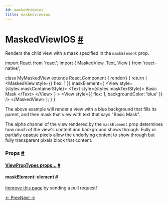 ```yaml
---
id: maskedviewios
title: maskedviewios
---
```

<a id="content"></a><h1><a class="anchor" name="maskedviewios"></a>MaskedViewIOS <a class="hash-link" href="docs/maskedviewios.html#maskedviewios">#</a></h1><div><div><p>Renders the child view with a mask specified in the <code>maskElement</code> prop.</p><div class="prism language-javascript"><span class="token keyword">import</span> React <span class="token keyword">from</span> <span class="token string">'react'</span><span class="token punctuation">;</span>
<span class="token keyword">import</span> <span class="token punctuation">{</span> MaskedView<span class="token punctuation">,</span> Text<span class="token punctuation">,</span> View <span class="token punctuation">}</span> <span class="token keyword">from</span> <span class="token string">'react-native'</span><span class="token punctuation">;</span>

<span class="token keyword">class</span> <span class="token class-name">MyMaskedView</span> <span class="token keyword">extends</span> <span class="token class-name">React<span class="token punctuation">.</span>Component</span> <span class="token punctuation">{</span>
  <span class="token function">render</span><span class="token punctuation">(</span><span class="token punctuation">)</span> <span class="token punctuation">{</span>
    <span class="token keyword">return</span> <span class="token punctuation">(</span>
      <span class="token operator">&lt;</span>MaskedView
        style<span class="token operator">=</span><span class="token punctuation">{</span><span class="token punctuation">{</span> flex<span class="token punctuation">:</span> <span class="token number">1</span> <span class="token punctuation">}</span><span class="token punctuation">}</span>
        maskElement<span class="token operator">=</span><span class="token punctuation">{</span>
          <span class="token operator">&lt;</span>View style<span class="token operator">=</span><span class="token punctuation">{</span>styles<span class="token punctuation">.</span>maskContainerStyle<span class="token punctuation">}</span><span class="token operator">&gt;</span>
            <span class="token operator">&lt;</span>Text style<span class="token operator">=</span><span class="token punctuation">{</span>styles<span class="token punctuation">.</span>maskTextStyle<span class="token punctuation">}</span><span class="token operator">&gt;</span>
              Basic Mask
            <span class="token operator">&lt;</span><span class="token operator">/</span>Text<span class="token operator">&gt;</span>
          <span class="token operator">&lt;</span><span class="token operator">/</span>View<span class="token operator">&gt;</span>
        <span class="token punctuation">}</span>
      <span class="token operator">&gt;</span>
        <span class="token operator">&lt;</span>View style<span class="token operator">=</span><span class="token punctuation">{</span><span class="token punctuation">{</span> flex<span class="token punctuation">:</span> <span class="token number">1</span><span class="token punctuation">,</span> backgroundColor<span class="token punctuation">:</span> <span class="token string">'blue'</span> <span class="token punctuation">}</span><span class="token punctuation">}</span> <span class="token operator">/</span><span class="token operator">&gt;</span>
      <span class="token operator">&lt;</span><span class="token operator">/</span>MaskedView<span class="token operator">&gt;</span>
    <span class="token punctuation">)</span><span class="token punctuation">;</span>
  <span class="token punctuation">}</span>
<span class="token punctuation">}</span></div><p>The above example will render a view with a blue background that fills its
parent, and then mask that view with text that says "Basic Mask".</p><p>The alpha channel of the view rendered by the <code>maskElement</code> prop determines how
much of the view's content and background shows through. Fully or partially
opaque pixels allow the underlying content to show through but fully
transparent pixels block that content.</p></div><h3><a class="anchor" name="props"></a>Props <a class="hash-link" href="docs/maskedviewios.html#props">#</a></h3><div class="props"><div class="prop"><h4 class="propTitle"><a class="anchor" name="viewproptypes"></a><a href="docs/viewproptypes.html#props">ViewPropTypes props...</a> <a class="hash-link" href="docs/maskedviewios.html#viewproptypes">#</a></h4></div><div class="prop"><h4 class="propTitle"><a class="anchor" name="maskelement"></a>maskElement: <span class="propType">element</span> <a class="hash-link" href="docs/maskedviewios.html#maskelement">#</a></h4></div></div></div><p class="edit-page-block"><a target="_blank" href="https://github.com/facebook/react-native/blob/master/Libraries/Components/MaskedView/MaskedViewIOS.ios.js">Improve this page</a> by sending a pull request!</p><div class="docs-prevnext"><a class="docs-prev" href="docs/listview.html#content">← Prev</a><a class="docs-next" href="docs/modal.html#content">Next →</a></div>